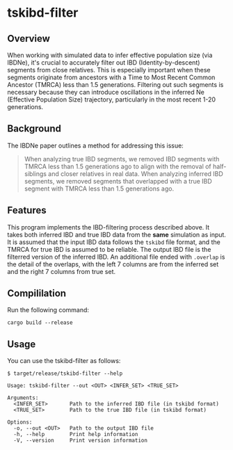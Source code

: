 # tskibd-filter

## Overview

When working with simulated data to infer effective population size (via IBDNe),
it's crucial to accurately filter out IBD (Identity-by-descent) segments from
close relatives. This is especially important when these segments originate from
ancestors with a Time to Most Recent Common Ancestor (TMRCA) less than 1.5
generations. Filtering out such segments is necessary because they can introduce
oscillations in the inferred Ne (Effective Population Size) trajectory,
particularly in the most recent 1-20 generations.

## Background

The IBDNe paper outlines a method for addressing this issue:

> When analyzing true IBD segments, we removed IBD segments with TMRCA less than
> 1.5 generations ago to align with the removal of half-siblings and closer
> relatives in real data. When analyzing inferred IBD segments, we removed
> segments that overlapped with a true IBD segment with TMRCA less than 1.5
> generations ago.

## Features

This program implements the IBD-filtering process described above. It takes both
inferred IBD and true IBD data from the **same** simulation as input. It is
assumed that the input IBD data follows the `tskibd` file format, and the TMRCA
for true IBD is assumed to be reliable. The output IBD file is the filterred
version of the inferred IBD. An additional file ended with `.overlap` is the
detail of the overlaps, with the left 7 columns are from the inferred set and
the right 7 columns from true set.

## Compililation

Run the following command:
```
cargo build --release
```

## Usage

You can use the tskibd-filter as follows:

```
$ target/release/tskibd-filter --help

Usage: tskibd-filter --out <OUT> <INFER_SET> <TRUE_SET>

Arguments:
  <INFER_SET>       Path to the inferred IBD file (in tskibd format)
  <TRUE_SET>        Path to the true IBD file (in tskibd format)

Options:
  -o, --out <OUT>   Path to the output IBD file
  -h, --help        Print help information
  -V, --version     Print version information

```


